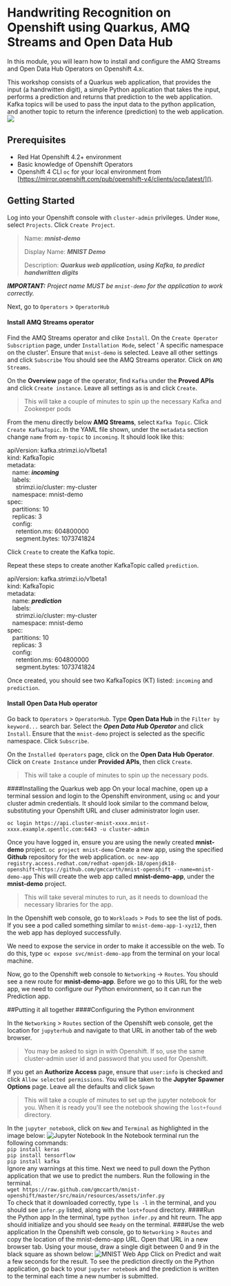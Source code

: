 # Handwriting Recognition on Openshift using Quarkus, AMQ Streams and Open Data Hub 
In this module, you will learn how to install and configure the AMQ Streams and Open Data Hub Operators on Openshift 4.x.

This workshop consists of a Quarkus web application, that provides the input (a handrwitten digit), a simple Python application that takes the input, performs a prediction and returns that prediction to the web application. Kafka topics will be used to pass the input data to the python application, and another topic to return the inference (prediction) to the web application.  
![](src/main/resources/assets/mnist-app-overview.png)

## Prerequisites
* Red Hat Openshift 4.2+ environment 
* Basic knowledge of Openshift Operators
* Openshift 4 CLI `oc` for your local environment from [https://mirror.openshift.com/pub/openshift-v4/clients/ocp/latest/]().



## Getting Started
Log into your Openshift console with `cluster-admin` privileges. 
Under `Home`, select `Projects`. Click `Create Project`.

> Name: ***mnist-demo***
> 
> Display Name: ***MNIST Demo***
> 
> Description: ***Quarkus web application, using Kafka, to predict handwritten digits***

***IMPORTANT:***  *Project name MUST be `mnist-demo` for the application to work correctly.*

Next, go to `Operators` > `OperatorHub`

#### Install AMQ Streams operator

Find the AMQ Streams operator and clike `Install`.
On the `Create Operator Subscription` page, under `Installation Mode`, select ' A specific namespace on the cluster'. Ensure that `mnist-demo` is selected. Leave all other settings and click `Subscribe`
You should see the AMQ Streams operator. Click on `AMQ Streams`.

On the **Overview** page of the operator, find `Kafka` under the **Proved APIs** and click `Create instance`. Leave all settings as is and click `Create`.
>This will take a couple of minutes to spin up the necessary Kafka and Zookeeper pods

From the menu directly below **AMQ Streams**, select `Kafka Topic`. Click `Create KafkaTopic`. In the YAML file shown, under the `metadata` section change `name` from `my-topic` to `incoming`. It should look like this:<br>

apiVersion: kafka.strimzi.io/v1beta1<br>
kind: KafkaTopic<br>
metadata:<br>
&nbsp;&nbsp;	  name: ***incoming***<br>
&nbsp;&nbsp;	  labels:<br>
&nbsp;&nbsp;&nbsp;&nbsp;    strimzi.io/cluster: my-cluster<br>
&nbsp;&nbsp;  namespace: mnist-demo<br>
spec:<br>
&nbsp;&nbsp;  partitions: 10<br>
&nbsp;&nbsp;  replicas: 3<br>
&nbsp;&nbsp;  config:<br>
&nbsp;&nbsp;&nbsp;&nbsp;    retention.ms: 604800000<br>
&nbsp;&nbsp;&nbsp;&nbsp;    segment.bytes: 1073741824<br>

Click `Create` to create the Kafka topic.

Repeat these steps to create another KafkaTopic called `prediction`.   

apiVersion: kafka.strimzi.io/v1beta1<br>
kind: KafkaTopic<br>
metadata:<br>
&nbsp;&nbsp;	  name: ***prediction***<br>
&nbsp;&nbsp;	  labels:<br>
&nbsp;&nbsp;&nbsp;&nbsp;    strimzi.io/cluster: my-cluster<br>
&nbsp;&nbsp;  namespace: mnist-demo<br>
spec:<br>
&nbsp;&nbsp;  partitions: 10<br>
&nbsp;&nbsp;  replicas: 3<br>
&nbsp;&nbsp;  config:<br>
&nbsp;&nbsp;&nbsp;&nbsp;    retention.ms: 604800000<br>
&nbsp;&nbsp;&nbsp;&nbsp;    segment.bytes: 1073741824<br>

Once created, you should see two KafkaTopics (KT) listed: `incoming` and `prediction`.

#### Install Open Data Hub operator
Go back to `Operators` > `OperatorHub`. Type **Open Data Hub** in the `Filter by keyword...`  search bar. Select the ***Open Data Hub Operator*** and click `Install`. Ensure that the `mnist-demo` project is selected as the specific namespace. Click `Subscribe`.

On the `Installed Operators` page, click on the **Open Data Hub Operator**.  
Click on `Create Instance` under **Provided APIs**, then click `Create`.  
>This will take a couple of minutes to spin up the necessary pods. 

####Installing the Quarkus web app
On your local machine, open up a terminal session and login to the Openshift environment, using `oc` and your cluster admin credentials. It should look similar to the command below, substituting your Openshift URL and cluser administrator login user.

`oc login https://api.cluster-mnist-xxxx.mnist-xxxx.example.opentlc.com:6443 -u cluster-admin`

Once you have logged in, ensure you are using the newly created **mnist-demo** project.
`oc project mnist-demo`
Create a new app, using the specified **Github** repository for the web application. 
`oc new-app registry.access.redhat.com/redhat-openjdk-18/openjdk18-openshift~https://github.com/gmccarth/mnist-openshift --name=mnist-demo-app`
This will create the web app called **mnist-demo-app**, under the **mnist-demo** project. 
>This will take several minutes to run, as it needs to download the necessary libraries for the app.

In the Openshift web console, go to `Workloads` > `Pods` to see the list of pods. If you see a pod called something similar to `mnist-demo-app-1-xyz12`, then the web app has deployed successfully. 

We need to expose the service in order to make it accessible on the web. To do this, type `oc expose svc/mnist-demo-app` from the terminal on your local machine.

Now, go to the Openshift web console to `Networking` -> `Routes`. You should see a new route for **mnist-demo-app**. Before we go to this URL for the web app, we need to configure our Python environment, so it can run the Prediction app.

##Putting it all together
####Configuring the Python environment

In the `Networking` > `Routes` section of the Openshift web console, get the location for `jupyterhub` and navigate to that URL in another tab of the web browser.
>You may be asked to sign in with Openshift. If so, use the same cluster-admin user id and password that you used for Openshift.

If you get an **Authorize Access** page, ensure that `user:info` is checked and click `Allow selected permissions`.
You will be taken to the **Jupyter Spawner Options** page. Leave all the defaults and click `Spawn`
>This will take a couple of minutes to set up the jupyter notebook for you. When it is ready you'll see the notebook showing the `lost+found` directory.  

In the `jupyter notebook`, click on `New` and `Terminal` as highlighted in the image below:
![Jupyter Notebook](src/main/resources/assets/jupyter-nb.png)
In the Notebook terminal run the following commands:  
`pip install keras`  
`pip install tensorflow`  
`pip install kafka`  
Ignore any warnings at this time. Next we need to pull down the Python application that we use to predict the numbers. Run the following in the terminal.  
`wget https://raw.github.com/gmccarth/mnist-openshift/master/src/main/resources/assets/infer.py`  
To check that it downloaded correctly, type `ls -l` in the terminal, and you should see `infer.py` listed, along with the `lost+found` directory. 
####Run the Python app
In the terminal, type `python infer.py` and hit reurn. The app should initialize and you should see `Ready` on the terminal.
####Use the web application
In the Openshift web console, go to `Networking` > `Routes` and copy the location of the mnist-demo-app URL. Open that URL in a new browser tab. Using your mouse, draw a single digit between 0 and 9 in the black square as shown below:
![MNIST Web App](src/main/resources/assets/mnist-web-app.png)
Click on Predict and wait a few seconds for the result. To see the prediction directly on the Python application, go back to your `jupyter notebook` and the prediction is written to the terminal each time a new number is submitted.
